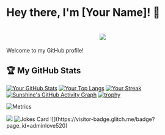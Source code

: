 # Hey there, I'm [Your Name]! 👋

<h1 align="center">
  <a href="https://sunguoqi.com/">
    <img src="https://readme-typing-svg.herokuapp.com/?lines=console.log(%22Hello%2C%20World!%22);Anonymous祝您今天愉快!&center=true&size=27">
  </a>
</h1>

Welcome to my GitHub profile! 


## 🏆 My GitHub Stats
[![Your GitHub Stats](https://github-readme-stats.vercel.app/api?username=adminlove520&show_icons=true&theme=radical)](https://github.com/adminlove520)
[![Your Top Langs](https://github-readme-stats.vercel.app/api/top-langs/?username=adminlove520&layout=compact&theme=radical)](https://github.com/adminlove520)
[![Your Streak](http://github-readme-streak-stats.herokuapp.com?user=adminlove520&theme=dark)](https://github.com/adminlove520)
[![Sunshine's GitHub Activity Graph](https://activity-graph.herokuapp.com/graph?username=adminlove520&theme=xcode)](https://github.com/adminlove520)
[![trophy](https://github-profile-trophy.vercel.app/?username=adminlove520)](https://github.com/ryo-ma/github-profile-trophy)

![Metrics](https://metrics.lecoq.io/adminlove520?template=classic&languages=1&isocalendar=1&base=header%2C%20activity%2C%20community%2C%20repositories%2C%20metadata&base.indepth=false&base.hireable=false&base.skip=false&isocalendar=false&isocalendar.duration=half-year&languages=false&languages.limit=8&languages.threshold=0%25&languages.other=false&languages.colors=github&languages.sections=most-used&languages.indepth=false&languages.analysis.timeout=15&languages.analysis.timeout.repositories=7.5&languages.categories=markup%2C%20programming&languages.recent.categories=markup%2C%20programming&languages.recent.load=300&languages.recent.days=14&config.timezone=Asia%2FShanghai)

<img src="https://quotes-github-readme.vercel.app/api?type=horizontal&theme=dark" />
<img src="https://readme-jokes.vercel.app/api?hideBorder&bgColor=%23121212" alt="Jokes Card" />
![](https://visitor-badge.glitch.me/badge?page_id=adminlove520)
